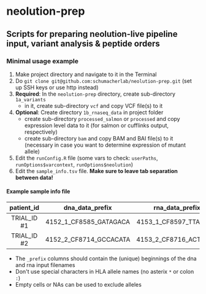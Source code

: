 # neolution-prep
## Scripts for preparing neolution-live pipeline input, variant analysis & peptide orders

### Minimal usage example

1. Make project directory and navigate to it in the Terminal
2. Do `git clone git@github.com:schumacherlab/neolution-prep.git` (set up SSH keys or use http instead)
3. **Required**: In the `neolution-prep` directory, create sub-directory `1a_variants` 
	* in it, create sub-directory `vcf` and copy VCF file(s) to it  
4. **Optional**: Create directory `1b_rnaseq_data` in project folder
	* create sub-directory `processed_salmon` or `processed` and copy expression level data to it (for salmon or cufflinks output, respectively)
	* create sub-directory `bam` and copy BAM and BAI file(s) to it (necessary in case you want to determine expression of mutant allele)  
5. Edit the `runConfig.R` file (some vars to check: `userPaths`, `runOptions$varcontext`, `runOptions$neolution`) 
6. Edit the `sample_info.tsv` file. **Make sure to leave tab separation between data!**  

#### Example sample info file

| patient_id | dna\_data\_prefix | rna\_data\_prefix | hla\_a\_1 | hla\_a\_2 | hla\_b\_1 | hla\_b\_2 | hla\_c\_1 | hla\_c\_2 |
|:-------------:|:-------------------------:|:------------------------:|:-----:|:-----:|:-----:|:-----:|:----:|:----:|
| TRIAL_ID #1 | 4152\_1\_CF8585\_GATAGACA | 4153\_1\_CF8597\_TTAGGCA | A0301 | A0101 | B0801 | B1601 |  NA  |  NA  |
| TRIAL_ID #2 | 4152\_2\_CF8714\_GCCACATA | 4153\_2\_CF8716\_ACTTGAA | A0201 | A0901 | B3603 | B5201 |  NA  |  NA  |

* The `_prefix` columns should contain the (unique) beginnings of the dna and rna input filenames
* Don't use special characters in HLA allele names (no asterix `*` or colon `:`)  
* Empty cells or NAs can be used to exclude alleles 